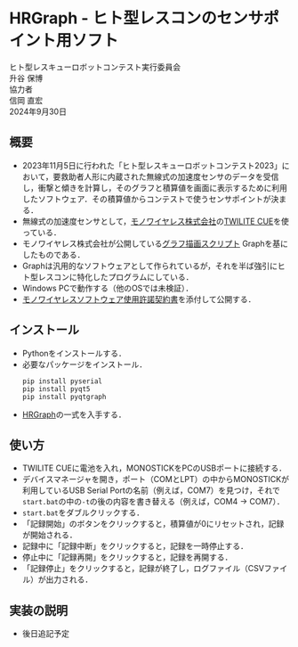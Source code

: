 # HRGraph - ヒト型レスコンのセンサポイント用ソフト

ヒト型レスキューロボットコンテスト実行委員会  
升谷 保博  
協力者  
信岡 直宏  
2024年9月30日  

## 概要

- 2023年11月5日に行われた「ヒト型レスキューロボットコンテスト2023」において，要救助者人形に内蔵された無線式の加速度センサのデータを受信し，衝撃と傾きを計算し，そのグラフと積算値を画面に表示するために利用したソフトウェア．その積算値からコンテストで使うセンサポイントが決まる．
- 無線式の加速度センサとして，[モノワイヤレス株式会社](https://mono-wireless.com/)の[TWILITE CUE](https://mono-wireless.com/jp/products/twelite-cue/index.html)を使っている．
- モノワイヤレス株式会社が公開している[グラフ描画スクリプト](https://mono-wireless.com/jp/products/TWE-Lite-2525A/howtouse-graph.html) Graphを基にしたものである．
- Graphは汎用的なソフトウェアとして作られているが，それを半ば強引にヒト型レスコンに特化したプログラムにしている．
- Windows PCで動作する（他のOSでは未検証）．
- [モノワイヤレスソフトウェア使用許諾契約書](MW-SLA-1J.txt)を添付して公開する．

## インストール

- Pythonをインストールする．
- 必要なパッケージをインストール．
  ```
  pip install pyserial
  pip install pyqt5
  pip install pyqtgraph
  ```
- [HRGraph](https://github.com/HumanoidRescon/HRGraph)の一式を入手する．

## 使い方

- TWILITE CUEに電池を入れ，MONOSTICKをPCのUSBポートに接続する． 
- デバイスマネージャを開き，ポート（COMとLPT）の中からMONOSTICKが利用しているUSB Serial Portの名前（例えば，COM7）を見つけ，それで`start.bat`の中の`-t`の後の内容を書き替える（例えば，COM4 → COM7）．
- `start.bat`をダブルクリックする．
- 「記録開始」のボタンをクリックすると，積算値が0にリセットされ，記録が開始される．
- 記録中に「記録中断」をクリックすると，記録を一時停止する．
- 停止中に「記録再開」をクリックすると，記録を再開する．
- 「記録停止」をクリックすると，記録が終了し，ログファイル（CSVファイル）が出力される．

## 実装の説明

- 後日追記予定
